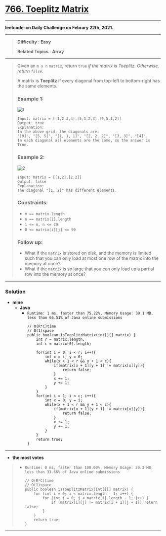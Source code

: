 # [766. Toeplitz Matrix](https://leetcode.com/problems/toeplitz-matrix/)

---

**leetcode-cn Daily Challenge on Febrary 22th, 2021.**

---

> **Difficulty** : **Easy**
>
> **Related Topics** : **Array**

---

> Given an `m x n` `matrix`, return `true` *if the matrix is Toeplitz. Otherwise, return `false`*.
>
> A matrix is **Toeplitz** if every diagonal from top-left to bottom-right has the same elements.
>
>
>
> ### Example 1:
> ![1](https://assets.leetcode.com/uploads/2020/11/04/ex1.jpg)
> ```
> Input: matrix = [[1,2,3,4],[5,1,2,3],[9,5,1,2]]
> Output: true
> Explanation:
> In the above grid, the diagonals are:
> "[9]", "[5, 5]", "[1, 1, 1]", "[2, 2, 2]", "[3, 3]", "[4]".
> In each diagonal all elements are the same, so the answer is True.
> ```
>
> ### Example 2:
> ![2](https://assets.leetcode.com/uploads/2020/11/04/ex2.jpg)
> ```
> Input: matrix = [[1,2],[2,2]]
> Output: false
> Explanation:
> The diagonal "[1, 2]" has different elements.
> ```
>
> ### Constraints:
> * `m == matrix.length`
> * `n == matrix[i].length`
> * `1 <= m, n <= 20`
> * `0 <= matrix[i][j] <= 99`
>
>
> ### Follow up:
> * What if the `matrix` is stored on disk, and the memory is limited such that you can only load at most one row of the matrix into the memory at once?
> * What if the `matrix` is so large that you can only load up a partial row into the memory at once?

---


### Solution
* **mine**
  * **Java**
    * `Runtime: 1 ms, faster than 75.22%, Memory Usage: 39.1 MB, less than 66.51% of Java online submissions`
      ```
      // O(R*C)time
      // O(1)space
      public boolean isToeplitzMatrix(int[][] matrix) {
          int r = matrix.length;
          int c = matrix[0].length;

          for(int i = 0; i < r; i++){
              int x = i, y = 0;
              while(x + 1 < r && y + 1 < c){
                  if(matrix[x + 1][y + 1] != matrix[x][y]){
                      return false;
                  }
                  x += 1;
                  y += 1;
              }
          }
          for(int i = 1; i < c; i++){
              int x = 0, y = i;
              while(x + 1 < r && y + 1 < c){
                  if(matrix[x + 1][y + 1] != matrix[x][y]){
                      return false;
                  }
                  x += 1;
                  y += 1;
              }
          }
          return true;
      }
      ```
---


* **the most votes**
>  * `Runtime: 0 ms, faster than 100.00%, Memory Usage: 39.3 MB, less than 33.66% of Java online submissions`
>    ```
>    // O(R*C)time
>    // O(1)space
>    public boolean isToeplitzMatrix(int[][] matrix) {
>        for (int i = 0; i < matrix.length - 1; i++) {
>            for (int j = 0; j < matrix[i].length - 1; j++) {
>                if (matrix[i][j] != matrix[i + 1][j + 1]) return false;
>            }
>        }
>        return true;
>    }
>    ```

---
